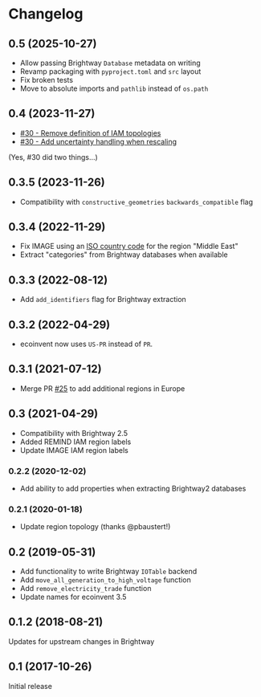 # Changelog

## 0.5 (2025-10-27)

* Allow passing Brightway `Database` metadata on writing
* Revamp packaging with `pyproject.toml` and `src` layout
* Fix broken tests
* Move to absolute imports and `pathlib` instead of `os.path`

## 0.4 (2023-11-27)

* [#30 - Remove definition of IAM topologies](https://github.com/polca/wurst/pull/30)
* [#30 - Add uncertainty handling when rescaling](https://github.com/polca/wurst/pull/30)

(Yes, #30 did two things...)

## 0.3.5 (2023-11-26)

* Compatibility with `constructive_geometries` `backwards_compatible` flag

## 0.3.4 (2022-11-29)

* Fix IMAGE using an [ISO country code](https://en.wikipedia.org/wiki/ISO_3166-2:ME) for the region "Middle East"
* Extract "categories" from Brightway databases when available

## 0.3.3 (2022-08-12)

* Add `add_identifiers` flag for Brightway extraction

## 0.3.2 (2022-04-29)

* ecoinvent now uses `US-PR` instead of `PR`.

## 0.3.1 (2021-07-12)

* Merge PR [#25](https://github.com/polca/wurst/pull/25) to add additional regions in Europe

## 0.3 (2021-04-29)

* Compatibility with Brightway 2.5
* Added REMIND IAM region labels
* Update IMAGE IAM region labels

### 0.2.2 (2020-12-02)

* Add ability to add properties when extracting Brightway2 databases

### 0.2.1 (2020-01-18)

* Update region topology (thanks @pbaustert!)

## 0.2 (2019-05-31)

* Add functionality to write Brightway `IOTable` backend
* Add `move_all_generation_to_high_voltage` function
* Add `remove_electricity_trade` function
* Update names for ecoinvent 3.5

## 0.1.2 (2018-08-21)

Updates for upstream changes in Brightway

## 0.1 (2017-10-26)

Initial release
